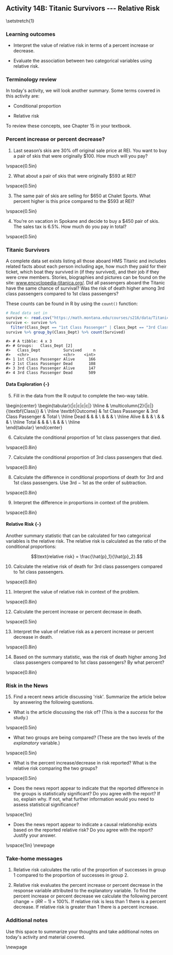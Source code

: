 ## Activity 14B:  Titanic Survivors --- Relative Risk

\setstretch{1}

### Learning outcomes

* Interpret the value of relative risk in terms of a percent increase or decrease.

* Evaluate the association between two categorical variables using relative risk.

### Terminology review
In today's activity, we will look another summary. Some terms covered in this activity are:

* Conditional proportion

* Relative risk

To review these concepts, see Chapter 15 in your textbook.

### Percent increase or percent decrease?

1.  Last season’s skis are 30\% off original sale price at REI. You want to buy a pair of skis that were originally \$100. How much will you pay? 

\vspace{0.5in}

2.  What about a pair of skis that were originally \$593 at REI?

\vspace{0.5in}

3.  The same pair of skis are selling for \$650 at Chalet Sports. What percent higher is this price compared to the \$593 at REI?

\vspace{0.5in}

4.  You’re on vacation in Spokane and decide to buy a \$450 pair of skis. The sales tax is 6.5\%. How much do you pay in total?

\vspace{0.5in}

### Titanic Survivors

A complete data set exists listing all those aboard HMS Titanic and includes related facts about each person including age, how much they paid for their ticket, which boat they survived in (if they survived), and their job if they were crew members. Stories, biographies and pictures can be found on the site: www.encyclopedia-titanica.org/.  Did all passengers aboard the Titanic have the same chance of survival?  Was the risk of death higher among 3rd class passengers compared to 1st class passengers?

These counts can be found in R by using the `count()` function:

```r
# Read data set in
survive <- read.csv("https://math.montana.edu/courses/s216/data/Titanic.csv")
survive <- survive %>%
  filter(Class_Dept == "1st Class Passenger" | Class_Dept == "3rd Class Passenger")
survive %>% group_by(Class_Dept) %>% count(Survived)
```

```
#> # A tibble: 4 x 3
#> # Groups:   Class_Dept [2]
#>   Class_Dept          Survived     n
#>   <chr>               <chr>    <int>
#> 1 1st Class Passenger Alive      166
#> 2 1st Class Passenger Dead       108
#> 3 3rd Class Passenger Alive      147
#> 4 3rd Class Passenger Dead       509
```

#### Data Exploration {-}

5.  Fill in the data from the R output to complete the two-way table.

\begin{center}
\begin{tabular}{|c|c|c|c|}
\hline
 & \multicolumn{2}{|c|}{\textbf{Class}} & \\ \hline
\textbf{Outcome} & 1st Class Passenger & 3rd Class Passenger & Total \\ \hline
 Dead & & &  \\ 
 & & & \\ \hline
 Alive & & &  \\ 
 & & & \\ \hline
 Total & & &  \\ 
 & & & \\ \hline  
\end{tabular}
\end{center}


6.  Calculate the conditional proportion of 1st class passengers that died.

\vspace{0.8in}

7.  Calculate the conditional proportion of 3rd class passengers that died.

\vspace{0.8in}

8. Calculate the difference in conditional proportions of death for 3rd and 1st class passengers.  Use 3rd $-$ 1st as the order of subtraction.

\vspace{0.8in}

9. Interpret the difference in proportions in context of the problem.

\vspace{0.8in}

#### Relative Risk {-}

Another summary statistic that can be calculated for two categorical variables is the relative risk.  The relative risk is calculated as the ratio of the conditional proportions:


$$\text{relative risk} = \frac{\hat{p}_1}{\hat{p}_2}.$$


10.  Calculate the relative risk of death for 3rd class passengers compared to 1st class passengers.

\vspace{0.8in}

11.  Interpret the value of relative risk in context of the problem.

\vspace{0.8in}

12. Calculate the percent increase or percent decrease in death.

\vspace{0.5in}

13. Interpret the value of relative risk as a percent increase or percent decrease in death.

\vspace{0.8in}

14. Based on the summary statistic, was the risk of death higher among 3rd class passengers compared to 1st class passengers? By what percent?

\vspace{0.8in}


### Risk in the News

15.  Find a recent news article discussing 'risk'.  Summarize the article below by answering the following questions.

* What is the article discussing the risk of?  (This is the a *success* for the study.)

\vspace{0.5in}

* What two groups are being compared?  (These are the two levels of the *explanatory* variable.)

\vspace{0.5in}

* What is the percent increase/decrease in risk reported?  What is the relative risk comparing the two groups?

\vspace{0.5in}

* Does the news report appear to indicate that the reported difference in the groups is statistically significant?  Do you agree with the report?  If so, explain why.  If not, what further information would you need to assess statistical significance?

\vspace{1in}

* Does the news report appear to indicate a causal relationship exists based on the reported relative risk?  Do you agree with the report?  Justify your answer.

\vspace{1in}
\newpage


### Take-home messages

1. Relative risk calculates the ratio of the proportion of successes in group 1 compared to the proportion of successes in group 2.

2. Relative risk evaluates the percent increase or percent decrease in the response variable attributed to the explanatory variable.  To find the percent increase or percent decrease we calculate the following $\text{percent change}=(RR - 1)\times 100\%$. If relative risk is less than 1 there is a percent decrease.  If relative risk is greater than 1 there is a percent increase.

### Additional notes

Use this space to summarize your thoughts and take additional notes on today's activity and material covered.

\newpage
